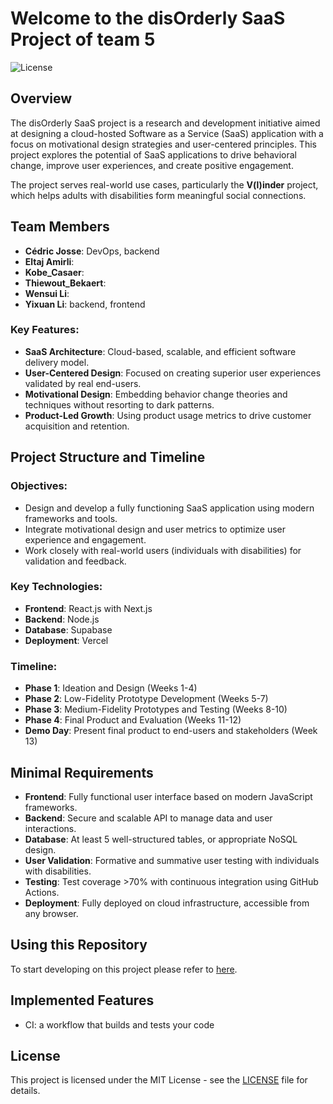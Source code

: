 # Welcome to the disOrderly SaaS Project of team 5

![License](https://img.shields.io/badge/license-MIT-blue)

## Overview

The disOrderly SaaS project is a research and development initiative aimed at designing a cloud-hosted Software as a Service (SaaS) application with a focus on motivational design strategies and user-centered principles. This project explores the potential of SaaS applications to drive behavioral change, improve user experiences, and create positive engagement.

The project serves real-world use cases, particularly the **V(l)inder** project, which helps adults with disabilities form meaningful social connections.

## Team Members
- **Cédric Josse**: DevOps, backend
- **Eltaj Amirli**: 
- **Kobe_Casaer**:
- **Thiewout_Bekaert**: 
- **Wensui Li**:
- **Yixuan Li**: backend, frontend


### Key Features:
- **SaaS Architecture**: Cloud-based, scalable, and efficient software delivery model.
- **User-Centered Design**: Focused on creating superior user experiences validated by real end-users.
- **Motivational Design**: Embedding behavior change theories and techniques without resorting to dark patterns.
- **Product-Led Growth**: Using product usage metrics to drive customer acquisition and retention.

## Project Structure and Timeline

### Objectives:
- Design and develop a fully functioning SaaS application using modern frameworks and tools.
- Integrate motivational design and user metrics to optimize user experience and engagement.
- Work closely with real-world users (individuals with disabilities) for validation and feedback.

### Key Technologies:
- **Frontend**: React.js with Next.js
- **Backend**: Node.js
- **Database**: Supabase
- **Deployment**: Vercel

### Timeline:
- **Phase 1**: Ideation and Design (Weeks 1-4)
- **Phase 2**: Low-Fidelity Prototype Development (Weeks 5-7)
- **Phase 3**: Medium-Fidelity Prototypes and Testing (Weeks 8-10)
- **Phase 4**: Final Product and Evaluation (Weeks 11-12)
- **Demo Day**: Present final product to end-users and stakeholders (Week 13)

## Minimal Requirements

- **Frontend**: Fully functional user interface based on modern JavaScript frameworks.
- **Backend**: Secure and scalable API to manage data and user interactions.
- **Database**: At least 5 well-structured tables, or appropriate NoSQL design.
- **User Validation**: Formative and summative user testing with individuals with disabilities.
- **Testing**: Test coverage >70% with continuous integration using GitHub Actions.
- **Deployment**: Fully deployed on cloud infrastructure, accessible from any browser.

## Using this Repository

To start developing on this project please refer to [here](vlinder/README.md).

## Implemented Features

- CI: a workflow that builds and tests your code



## License
This project is licensed under the MIT License - see the [LICENSE](LICENSE) file for details.
